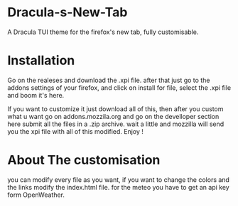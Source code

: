 # Dracula-s-New-Tab
A Dracula TUI theme for the firefox's new tab, fully customisable.

# Installation

Go on the realeses and download the .xpi file. after that just go to the addons settings of your firefox, and click on install for file, select the .xpi file and boom it's here.

If you want to customize it just download all of this, then after you custom what u want go on addons.mozzila.org and go on the develloper section here submit all the files in a .zip archive.
wait a little and mozzilla will send you the xpi file with all of this modified.
Enjoy !

# About The customisation

you can modify every file as you want, if you want to change the colors and the links modify the index.html file.
for the meteo you have to get an api key form OpenWeather. 

